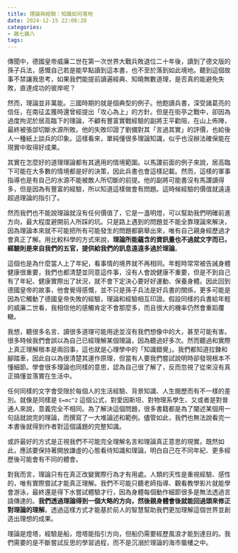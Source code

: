 ```yaml
---
title: 理論與經驗：知識如何落地
date: 2024-12-15 22:08:28
categories:
- 雜七雜八
tags:
---
```

傳聞中，德國皇帝威廉二世在第一次世界大戰兵敗退位二十年後，讀到了德文版的孫子兵法，感慨自己若是能早點讀到這本書，也不至於落到如此境地。聽到這個故事不禁讓我思考，如果我們能提前讀遍經典、知曉無數道理，是否真的能避免失敗，直達成功的彼岸呢？

然而，理論並非萬能。三國時期的就是個典型的例子。他飽讀兵書，深受諸葛亮的信任，在南征孟獲時還曾經提出「攻心為上」的方針。但是在街亭之戰中，卻因為過度拘泥於居高臨下的理論，不顧有豐富實戰經驗的副將王平勸阻，在山上佈陣，最終被張郃切斷水源所敗。他的失敗印證了劉備對其「言過其實」的評價，也給後人一種紙上談兵的印象。這樣看來，單純懂很多理論知識，似乎也沒辦法確保能在現實中取得好成果。

其實在怎麼好的道理理論都有其適用的情境範圍。以馬謖前面的例子來說，居高臨下可能在大多數的情境都是好的決策，因此兵書也會這樣記載。然而，這樣的軍事指導也是有自己的水源不能被敵人所切斷的前提。他的副將可能書沒有馬謖讀得多，但是因為有豐富的經驗，所以知道這樣做會有問題。這時候經驗的價值就遠遠超過理論的指引了。

然而我們也不能說理論就沒有任何價值了，它是一盞明燈，可以幫助我們明確前進方向，最大程度避開前人所踩的坑。只是路上遇到的問題並不能全靠理論來解決，因為理論本來就不可能把所有可能發生的問題都窮舉出來，唯有自己親身經歷過才會真正了解。用比較科學的方式來說，**理論所能蘊含的資訊量也不過就文字而已，經驗則是來自我們的五官，提供給我們的訊息遠遠多過於理論**。

這個也是為什麼當人上了年紀，看事情的境界就不再相同。年輕時常常被告誡身體健康很重要，我們也都清楚並同意這件事，沒有人會說健康不重要，但是不到自己有了年紀、健康實際出了狀況，就不會下定決心要好好運動、保養身體。因此回到德國皇帝的故事，他會覺得感慨，並不只是孫子兵法是好兵書的關係，更多可能是因為它觸動了德國皇帝失敗的經驗，理論和經驗相互印證。假設同樣的兵書給年輕的威廉二世看，我相信他的感觸肯定不會那麼多，而且很大的機率仍然會重蹈覆轍。

我想，聽很多名言、讀很多道理可能用途並沒有我們想像中的大，甚至可能有害。很多時候我們會誤以為自己已經理解某個理論，因為聽過好多次。然而聽過和實際上真正理解根本是兩回事，這也就是心理學中的「知識錯覺」。我們都知道拉鍊和腳踏車，因此自以為很清楚其運作原理，但當有人要我們嘗試說明時卻發現根本不懂細節。學會很多理論也同樣的意思，認為自己很了解了，反而忽視了從來沒有真正搞懂並落實在生活中。

任何同樣的文字會受限於每個人的生活經驗、背景知識、人生閱歷而有不一樣的差別。就像是同樣是 `E=mc^2` 這個公式，對愛因斯坦、對物理系學生、又或者是對普通人來說，意義完全不相同。為了解決這個問題，很多書籍都是為了闡述某個用一句話就說完的理論，而撰寫了一大堆論述和範例。儘管如此，我們也無法說看完一本書後就得到作者對這個議題的完整知識。

或許最好的方式是正視我們不可能完全理解名言和理論真正意思的現實。既然如此，應該要保持著開放謙虛的心態看待知識和理論，明白自己在不同年紀、更多經歷後可能會有不同的體會。

對我而言，理論只有在真正改變實際行為才有用處。人類的天性是重視經驗、感性的，唯有實際嘗試才能真正理解。我們不可能只聽老師指導、觀看教學影片就能學會游泳，最終還是得下水嘗試體驗才行，因為身體每個動作細節很多是無法透過言語傳達的。**我們透過理論得到一個大略的方向，然後親身體會後就能回過頭來修正對理論的理解**。透過這樣方式才能基於前人的智慧幫助我們更加理解這個世界並創造出理想的成果。

理論是燈塔，經驗是船，燈塔能指引方向，但船仍需要經歷風浪才能到達目的。我們需要的是不斷嘗試反思的學習過程，而不是沉溺於理論的海市蜃樓之中。
